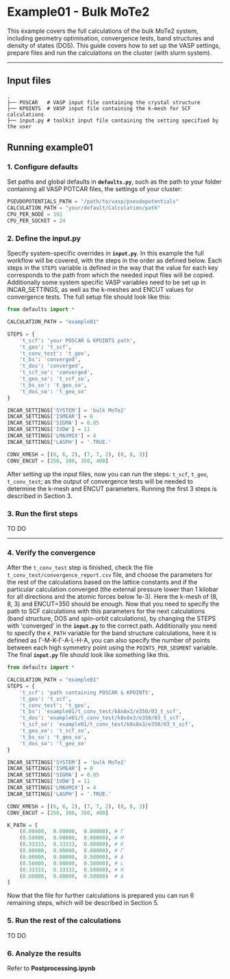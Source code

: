 # Example01 - Bulk MoTe2

This example covers the full calculations of the bulk MoTe2 system, including geometry optimisation, convergence tests, band structures and density of states (DOS).
This guide covers how to set up the VASP settings, prepare files and run the calculations on the cluster (with slurm system).

---

## Input files

```
.
├── POSCAR   # VASP input file containing the crystal structure
├── KPOINTS  # VASP input file containing the k-mesh for SCF calculations
├── input.py # toolkit input file containing the setting specified by the user
```

## Running example01

### 1. Configure defaults
Set paths and global defaults in **`defaults.py`**, such as the path to your folder containing all VASP POTCAR files, the settings of your cluster:

```python
PSEUDOPOTENTIALS_PATH = "/path/to/vasp/pseudopotentials"
CALCULATION_PATH = "your/default/Calculation/path"
CPU_PER_NODE = 192
CPU_PER_SOCKET = 24
```

### 2. Define the input.py
Specify system-specific overrides in **`input.py`**. In this example the full workflow will be covered, with the steps in the order as defined below. Each steps in the `STEPS` variable is defined in the way that the value for each key corresponds to the path from which the needed input files will be copied. Additionally some system specific VASP variables need to be set up in INCAR_SETTINGS, as well as the k-meshes and ENCUT values for convergence tests. The full setup file should look like this:

```python
from defaults import *

CALCULATION_PATH = "example01"

STEPS = {
    't_scf': 'your POSCAR & KPOINTS path',    
    't_geo': 't_scf',
    't_conv_test': 't_geo',
    't_bs': 'converged',
    't_dos': 'converged',
    't_scf_so': 'converged',
    't_geo_so': 't_scf_so',
    't_bs_so': 't_geo_so',
    't_dos_so': 't_geo_so'
}

INCAR_SETTINGS['SYSTEM'] = 'bulk MoTe2'
INCAR_SETTINGS['ISMEAR'] = 0
INCAR_SETTINGS['SIGMA'] = 0.05
INCAR_SETTINGS['IVDW'] = 11
INCAR_SETTINGS['LMAXMIX'] = 4
INCAR_SETTINGS['LASPH'] = '.TRUE.'

CONV_KMESH = [(6, 6, 2), (7, 7, 2), (8, 8, 3)] 
CONV_ENCUT = [250, 300, 350, 400]
```
After setting up the input files, now you can run the steps: `t_scf`, `t_geo`, `t_conv_test`; as the output of convergence tests will be needed to determine the k-mesh and ENCUT parameters. Running the first 3 steps is described in Section 3.

### 3. Run the first steps
TO DO

---

### 4. Verify the convergence
After the `t_conv_test` step is finished, check the file `t_conv_test/convergence_report.csv` file, and choose the parameters for the rest of the calculations based on the lattice constants and if the particular calculation converged (the external pressure lower than 1 kilobar for all directions and the atomic forces below 1e-3). Here the k-mesh of (8, 8, 3) and ENCUT=350 should be enough. Now that you need to specify the path to SCF calculations with this parameters for the next calculations (band structure, DOS and spin-orbit calculations), by changing the STEPS with 'converged' in the **`input.py`** to the correct path. Additionally you need to specify the `K_PATH` variable for the band structure calculations, here it is defined as Γ-M-K-Γ-A-L-H-A, you can also specify the number of points between each high symmetry point using the `POINTS_PER_SEGMENT` variable. The final **`input.py`** file should look like something like this.

```python
from defaults import *

CALCULATION_PATH = "example01"
STEPS = {
    't_scf': 'path containing POSCAR & KPOINTS',    
    't_geo': 't_scf',
    't_conv_test': 't_geo',
    't_bs': 'example01/t_conv_test/k8x8x3/e350/03_t_scf',
    't_dos': 'example01/t_conv_test/k8x8x3/e350/03_t_scf',
    't_scf_so': 'example01/t_conv_test/k8x8x3/e350/03_t_scf',
    't_geo_so': 't_scf_so',
    't_bs_so': 't_geo_so',
    't_dos_so': 't_geo_so'
}

INCAR_SETTINGS['SYSTEM'] = 'bulk MoTe2'
INCAR_SETTINGS['ISMEAR'] = 0
INCAR_SETTINGS['SIGMA'] = 0.05
INCAR_SETTINGS['IVDW'] = 11
INCAR_SETTINGS['LMAXMIX'] = 4
INCAR_SETTINGS['LASPH'] = '.TRUE.'

CONV_KMESH = [(6, 6, 2), (7, 7, 2), (8, 8, 3)] 
CONV_ENCUT = [250, 300, 350, 400]

K_PATH = [
    (0.00000,  0.00000,  0.00000), # Γ
    (0.50000,  0.00000,  0.00000), # M 
    (0.33333,  0.33333,  0.00000), # K
    (0.00000,  0.00000,  0.00000), # Γ
    (0.00000,  0.00000,  0.50000), # A
    (0.50000,  0.00000,  0.50000), # L
    (0.33333,  0.33333,  0.50000), # H
    (0.00000,  0.00000,  0.50000)  # A
]
```
Now that the file for further calculations is prepared you can run 6 remaining steps, which will be described in Section 5.

### 5. Run the rest of the calculations
TO DO

### 6. Analyze the results
Refer to **Postprocessing.ipynb**

